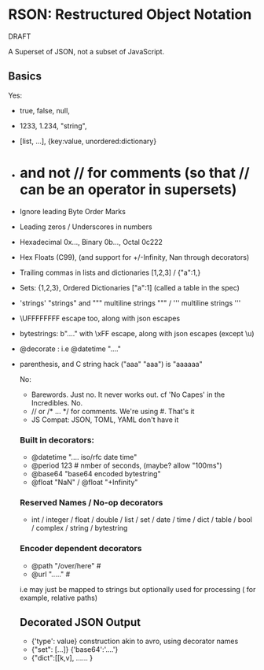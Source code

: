 # RSON: Restructured Object Notation

DRAFT

A Superset of JSON, not a subset of JavaScript.

## Basics

Yes:

- true, false, null, 
- 1233, 1.234, "string",
- [list, ...], {key:value, unordered:dictionary}

- # and not // for comments (so that // can be an operator in supersets)

- Ignore leading Byte Order Marks
- Leading zeros / Underscores in numbers
- Hexadecimal 0x..., Binary 0b..., Octal 0c222
- Hex Floats (C99), (and support for +/-Infinity, Nan through decorators)

- Trailing commas in lists and dictionaries [1,2,3] / {"a":1,}
- Sets: {1,2,3}, Ordered Dictionaries ["a":1] (called a table in the spec)

- 'strings' "strings" and """ multiline strings """ / ''' multiline strings '''
- \UFFFFFFFF escape too, along with json escapes

- bytestrings: b"...." with \xFF escape, along with json escapes (except \u)
- @decorate <object>:  i.e @datetime "...."
- parenthesis, and C string hack ("aaa" "aaa") is "aaaaaa"

No:

- Barewords. Just no. It never works out. cf 'No Capes' in the Incredibles. No.
- // or /* ... */ for comments. We're using #. That's it
- JS Compat: JSON, TOML, YAML don't have it 

### Built in decorators:

- @datetime ".... iso/rfc date time"
- @period 123 # nmber of seconds, (maybe? allow "100ms")
- @base64 "base64 encoded bytestring"
- @float "NaN" / @float "+Infinity"

### Reserved Names / No-op decorators

- int / integer / float / double / list / set / date / time / dict / table /
  bool / complex / string / bytestring

### Encoder dependent decorators

- @path "/over/here" # 
- @url "....." # 

i.e may just be mapped to strings but optionally used for processing (
    for example, relative paths)

## Decorated JSON Output

- {'type': value} construction akin to avro, using decorator names
- {"set": [...]} {'base64':'....'}
- {"dict":[[k,v], ...... }



